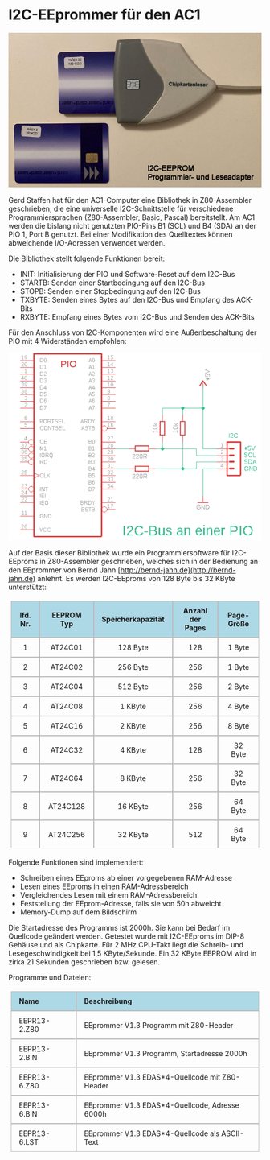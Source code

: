 # I2C-EEprommer für den AC1

![Chipkartenleser](https://github.com/friedertonn/I2C-EEprommer/blob/main/Eagle_und_Fotos/Chipkartenleser.jpg?raw=true)

Gerd Staffen hat für den AC1-Computer eine Bibliothek in Z80-Assembler geschrieben, die eine universelle
I2C-Schnittstelle für verschiedene Programmiersprachen (Z80-Assembler, Basic, Pascal) bereitstellt.
Am AC1 werden die bislang nicht genutzten PIO-Pins B1 (SCL) und B4 (SDA) an der PIO 1, Port B genutzt. 
Bei einer Modifikation des Quelltextes können abweichende I/O-Adressen verwendet werden.

Die Bibliothek stellt folgende Funktionen bereit:

* INIT: Initialisierung der PIO und Software-Reset auf dem I2C-Bus 
* STARTB: Senden einer Startbedingung auf den I2C-Bus
* STOPB: Senden einer Stopbedingung auf den I2C-Bus
* TXBYTE: Senden eines Bytes auf den I2C-Bus und Empfang des ACK-Bits
* RXBYTE: Empfang eines Bytes vom I2C-Bus und Senden des ACK-Bits

Für den Anschluss von I2C-Komponenten wird eine Außenbeschaltung der PIO mit 
4 Widerständen empfohlen:

![Schaltplan](https://github.com/friedertonn/I2C-EEprommer/blob/main/Eagle_und_Fotos/i2c_eeprommer.png?raw=true)

Auf der Basis dieser Bibliothek wurde ein Programmiersoftware für I2C-EEproms in Z80-Assembler
geschrieben, welches sich in der Bedienung an den EEprommer von Bernd Jahn
[http://bernd-jahn.de](http://bernd-jahn.de)
anlehnt. Es werden I2C-EEproms von 128 Byte bis 32 KByte unterstützt:

<table style="border-collapse: separate;
  border-spacing: 0;
  padding: 5px;">
    <tbody>
    <tr style="background-color: lightblue" align="center">
        <td style="border: 1px solid #bbb; border-bottom: 1px solid #bbb; padding: 10px 15px 10px 15px;"><b>lfd. Nr.</b></td>
        <td style="border: 1px solid #bbb; border-bottom: 1px solid #bbb; padding: 10px 15px 10px 15px;" colspan="2"><b>EEPROM Typ</b> </td>
        <td style="border: 1px solid #bbb; border-bottom: 1px solid #bbb; padding: 10px 15px 10px 15px;" colspan="2"><b>Speicherkapazität</b> </td>
        <td style="border: 1px solid #bbb; border-bottom: 1px solid #bbb; padding: 10px 15px 10px 15px;" colspan="2"><b>Anzahl der Pages</b> </td>
        <td style="border: 1px solid #bbb; border-bottom: 1px solid #bbb; padding: 10px 15px 10px 15px;" colspan="2"><b>Page-Größe</b> </td>
    </tr>
    <tr align="center">
        <td style="border: 1px solid #bbb; border-bottom: 1px solid #bbb; padding: 10px 15px 10px 15px;">1</td>
        <td style="border: 1px solid #bbb; border-bottom: 1px solid #bbb; padding: 10px 15px 10px 15px;" colspan="2">AT24C01</td>
        <td style="border: 1px solid #bbb; border-bottom: 1px solid #bbb; padding: 10px 15px 10px 15px;" colspan="2">128 Byte</td>
        <td style="border: 1px solid #bbb; border-bottom: 1px solid #bbb; padding: 10px 15px 10px 15px;" colspan="2">128</td>
        <td style="border: 1px solid #bbb; border-bottom: 1px solid #bbb; padding: 10px 15px 10px 15px;" colspan="2">1 Byte</td>
    </tr>
    <tr align="center">
        <td style="border: 1px solid #bbb; border-bottom: 1px solid #bbb; padding: 10px 15px 10px 15px;">2</td>
        <td style="border: 1px solid #bbb; border-bottom: 1px solid #bbb; padding: 10px 15px 10px 15px;" colspan="2">AT24C02</td>
        <td style="border: 1px solid #bbb; border-bottom: 1px solid #bbb; padding: 10px 15px 10px 15px;" colspan="2">256 Byte</td>
        <td style="border: 1px solid #bbb; border-bottom: 1px solid #bbb; padding: 10px 15px 10px 15px;" colspan="2">256</td>
        <td style="border: 1px solid #bbb; border-bottom: 1px solid #bbb; padding: 10px 15px 10px 15px;" colspan="2">1 Byte</td>
    </tr>
    <tr align="center">
        <td style="border: 1px solid #bbb; border-bottom: 1px solid #bbb; padding: 10px 15px 10px 15px;">3</td>
        <td style="border: 1px solid #bbb; border-bottom: 1px solid #bbb; padding: 10px 15px 10px 15px;" colspan="2">AT24C04</td>
        <td style="border: 1px solid #bbb; border-bottom: 1px solid #bbb; padding: 10px 15px 10px 15px;" colspan="2">512 Byte</td>
        <td style="border: 1px solid #bbb; border-bottom: 1px solid #bbb; padding: 10px 15px 10px 15px;" colspan="2">256</td>
        <td style="border: 1px solid #bbb; border-bottom: 1px solid #bbb; padding: 10px 15px 10px 15px;" colspan="2">2 Byte</td>
    </tr>
    <tr align="center">
        <td style="border: 1px solid #bbb; border-bottom: 1px solid #bbb; padding: 10px 15px 10px 15px;">4</td>
        <td style="border: 1px solid #bbb; border-bottom: 1px solid #bbb; padding: 10px 15px 10px 15px;" colspan="2">AT24C08</td>
        <td style="border: 1px solid #bbb; border-bottom: 1px solid #bbb; padding: 10px 15px 10px 15px;" colspan="2">1 KByte</td>
        <td style="border: 1px solid #bbb; border-bottom: 1px solid #bbb; padding: 10px 15px 10px 15px;" colspan="2">256</td>
        <td style="border: 1px solid #bbb; border-bottom: 1px solid #bbb; padding: 10px 15px 10px 15px;" colspan="2">4 Byte</td>
    </tr>
    <tr align="center">
        <td style="border: 1px solid #bbb; border-bottom: 1px solid #bbb; padding: 10px 15px 10px 15px;">5</td>
        <td style="border: 1px solid #bbb; border-bottom: 1px solid #bbb; padding: 10px 15px 10px 15px;" colspan="2">AT24C16</td>
        <td style="border: 1px solid #bbb; border-bottom: 1px solid #bbb; padding: 10px 15px 10px 15px;" colspan="2">2 KByte</td>
        <td style="border: 1px solid #bbb; border-bottom: 1px solid #bbb; padding: 10px 15px 10px 15px;" colspan="2">256</td>
        <td style="border: 1px solid #bbb; border-bottom: 1px solid #bbb; padding: 10px 15px 10px 15px;" colspan="2">8 Byte</td>
    </tr>
    <tr align="center">
        <td style="border: 1px solid #bbb; border-bottom: 1px solid #bbb; padding: 10px 15px 10px 15px;">6</td>
        <td style="border: 1px solid #bbb; border-bottom: 1px solid #bbb; padding: 10px 15px 10px 15px;" colspan="2">AT24C32</td>
        <td style="border: 1px solid #bbb; border-bottom: 1px solid #bbb; padding: 10px 15px 10px 15px;" colspan="2">4 KByte</td>
        <td style="border: 1px solid #bbb; border-bottom: 1px solid #bbb; padding: 10px 15px 10px 15px;" colspan="2">128</td>
        <td style="border: 1px solid #bbb; border-bottom: 1px solid #bbb; padding: 10px 15px 10px 15px;" colspan="2">32 Byte</td>
    </tr>
    <tr align="center">
        <td style="border: 1px solid #bbb; border-bottom: 1px solid #bbb; padding: 10px 15px 10px 15px;">7</td>
        <td style="border: 1px solid #bbb; border-bottom: 1px solid #bbb; padding: 10px 15px 10px 15px;" colspan="2">AT24C64</td>
        <td style="border: 1px solid #bbb; border-bottom: 1px solid #bbb; padding: 10px 15px 10px 15px;" colspan="2">8 KByte</td>
        <td style="border: 1px solid #bbb; border-bottom: 1px solid #bbb; padding: 10px 15px 10px 15px;" colspan="2">256</td>
        <td style="border: 1px solid #bbb; border-bottom: 1px solid #bbb; padding: 10px 15px 10px 15px;" colspan="2">32 Byte</td>
    </tr>
    <tr align="center">
        <td style="border: 1px solid #bbb; border-bottom: 1px solid #bbb; padding: 10px 15px 10px 15px;">8</td>
        <td style="border: 1px solid #bbb; border-bottom: 1px solid #bbb; padding: 10px 15px 10px 15px;" colspan="2">AT24C128</td>
        <td style="border: 1px solid #bbb; border-bottom: 1px solid #bbb; padding: 10px 15px 10px 15px;" colspan="2">16 KByte</td>
        <td style="border: 1px solid #bbb; border-bottom: 1px solid #bbb; padding: 10px 15px 10px 15px;" colspan="2">256</td>
        <td style="border: 1px solid #bbb; border-bottom: 1px solid #bbb; padding: 10px 15px 10px 15px;" colspan="2">64 Byte</td>
    </tr>
    <tr align="center">
        <td style="border: 1px solid #bbb; border-bottom: 1px solid #bbb; padding: 10px 15px 10px 15px;">9</td>
        <td style="border: 1px solid #bbb; border-bottom: 1px solid #bbb; padding: 10px 15px 10px 15px;" colspan="2">AT24C256</td>
        <td style="border: 1px solid #bbb; border-bottom: 1px solid #bbb; padding: 10px 15px 10px 15px;" colspan="2">32 KByte</td>
        <td style="border: 1px solid #bbb; border-bottom: 1px solid #bbb; padding: 10px 15px 10px 15px;" colspan="2">512</td>
        <td style="border: 1px solid #bbb; border-bottom: 1px solid #bbb; padding: 10px 15px 10px 15px;" colspan="2">64 Byte</td>
    </tr>
    </tbody>
</table>

Folgende Funktionen sind implementiert:

* Schreiben eines EEproms ab einer vorgegebenen RAM-Adresse
* Lesen eines EEproms in einen RAM-Adressbereich
* Vergleichendes Lesen mit einem RAM-Adressbereich
* Feststellung der EEprom-Adresse, falls sie von 50h abweicht
* Memory-Dump auf dem Bildschirm

Die Startadresse des Programms ist 2000h. Sie kann bei Bedarf im Quellcode geändert werden.
Getestet wurde mit I2C-EEproms im DIP-8 Gehäuse und als Chipkarte.
Für 2 MHz CPU-Takt liegt die Schreib- und Lesegeschwindigkeit bei 1,5 KByte/Sekunde.
Ein 32 KByte EEPROM wird in zirka 21 Sekunden geschrieben bzw. gelesen. 

Programme und Dateien:

<table style="border-collapse: separate;
  border-spacing: 0;
  padding: 5px;">
    <tbody>
    <tr style="background-color: lightblue">
        <td style="border: 1px solid #bbb; border-bottom: 1px solid #bbb; padding: 10px 15px 10px 15px;"><b>Name</b></td>
        <td style="border: 1px solid #bbb; border-bottom: 1px solid #bbb; padding: 10px 15px 10px 15px;" colspan="2"><b>Beschreibung</b> </td>
    </tr>
    <tr>
        <td style="border: 1px solid #bbb; border-bottom: 1px solid #bbb; padding: 10px 15px 10px 15px;">EEPR13-2.Z80</td>
        <td style="border: 1px solid #bbb; border-bottom: 1px solid #bbb; padding: 10px 15px 10px 15px;" colspan="2">EEprommer V1.3 Programm mit Z80-Header</td>
    </tr>
    <tr>
        <td style="border: 1px solid #bbb; border-bottom: 1px solid #bbb; padding: 10px 15px 10px 15px;">EEPR13-2.BIN</td>
        <td style="border: 1px solid #bbb; border-bottom: 1px solid #bbb; padding: 10px 15px 10px 15px;" colspan="2">EEprommer V1.3 Programm, Startadresse 2000h</td>
    </tr>
    <tr>
        <td style="border: 1px solid #bbb; border-bottom: 1px solid #bbb; padding: 10px 15px 10px 15px;">EEPR13-6.Z80</td>
        <td style="border: 1px solid #bbb; border-bottom: 1px solid #bbb; padding: 10px 15px 10px 15px;" colspan="2">EEprommer V1.3 EDAS*4-Quellcode mit Z80-Header</td>
    </tr>
    <tr>
        <td style="border: 1px solid #bbb; border-bottom: 1px solid #bbb; padding: 10px 15px 10px 15px;">EEPR13-6.BIN</td>
        <td style="border: 1px solid #bbb; border-bottom: 1px solid #bbb; padding: 10px 15px 10px 15px;" colspan="2">EEprommer V1.3 EDAS*4-Quellcode, Adresse 6000h</td>
    </tr>
    <tr>
        <td style="border: 1px solid #bbb; border-bottom: 1px solid #bbb; padding: 10px 15px 10px 15px;">EEPR13-6.LST</td>
        <td style="border: 1px solid #bbb; border-bottom: 1px solid #bbb; padding: 10px 15px 10px 15px;" colspan="2">EEprommer V1.3 EDAS*4-Quellcode als ASCII-Text</td>
    </tr>
    </tbody>
</table>
